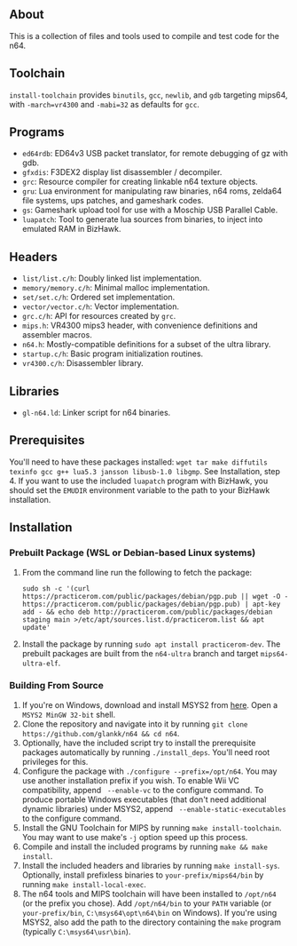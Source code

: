 ## About
This is a collection of files and tools used to compile and test code for the
n64.

## Toolchain
`install-toolchain` provides `binutils`, `gcc`, `newlib`, and `gdb` targeting
mips64, with `-march=vr4300` and `-mabi=32` as defaults for `gcc`.

## Programs
-   `ed64rdb`: ED64v3 USB packet translator, for remote debugging of gz with
    gdb.
-   `gfxdis`: F3DEX2 display list disassembler / decompiler.
-   `grc`: Resource compiler for creating linkable n64 texture objects.
-   `gru`: Lua environment for manipulating raw binaries, n64 roms, zelda64
    file systems, ups patches, and gameshark codes.
-   `gs`: Gameshark upload tool for use with a Moschip USB Parallel Cable.
-   `luapatch`: Tool to generate lua sources from binaries, to inject into
    emulated RAM in BizHawk.

## Headers
-   `list/list.c/h`: Doubly linked list implementation.
-   `memory/memory.c/h`: Minimal malloc implementation.
-   `set/set.c/h`: Ordered set implementation.
-   `vector/vector.c/h`: Vector implementation.
-   `grc.c/h`: API for resources created by `grc`.
-   `mips.h`: VR4300 mips3 header, with convenience definitions and assembler
    macros.
-   `n64.h`: Mostly-compatible definitions for a subset of the ultra library.
-   `startup.c/h`: Basic program initialization routines.
-   `vr4300.c/h`: Disassembler library.

## Libraries
-   `gl-n64.ld`: Linker script for n64 binaries.

## Prerequisites
You'll need to have these packages installed: `wget tar make diffutils texinfo
gcc g++ lua5.3 jansson libusb-1.0 libgmp`. See Installation, step 4. If you
want to use the included `luapatch` program with BizHawk, you should set the
`EMUDIR` environment variable to the path to your BizHawk installation.

## Installation
### Prebuilt Package (WSL or Debian-based Linux systems)
1.  From the command line run the following to fetch the package:  
    ```
    sudo sh -c '(curl https://practicerom.com/public/packages/debian/pgp.pub || wget -O - https://practicerom.com/public/packages/debian/pgp.pub) | apt-key add - && echo deb http://practicerom.com/public/packages/debian staging main >/etc/apt/sources.list.d/practicerom.list && apt update'
    ```

2.  Install the package by running `sudo apt install practicerom-dev`. The
    prebuilt packages are built from the `n64-ultra` branch and target
    `mips64-ultra-elf`.

### Building From Source
1.  If you're on Windows, download and install MSYS2 from
    [here](https://msys2.github.io/). Open a `MSYS2 MinGW 32-bit` shell.
2.  Clone the repository and navigate into it by running
    `git clone https://github.com/glankk/n64 && cd n64`.
3.  Optionally, have the included script try to install the prerequisite
    packages automatically by running `./install_deps`. You'll need root
    privileges for this.
4.  Configure the package with `./configure --prefix=/opt/n64`. You may use
    another installation prefix if you wish. To enable Wii VC compatibility,
    append ` --enable-vc` to the configure command. To produce portable Windows
    executables (that don't need additional dynamic libraries) under MSYS2,
    append ` --enable-static-executables` to the configure command.
5.  Install the GNU Toolchain for MIPS by running `make install-toolchain`. You
    may want to use make's `-j` option speed up this process.
6.  Compile and install the included programs by running `make && make
    install`.
7.  Install the included headers and libraries by running `make install-sys`.
    Optionally, install prefixless binaries to `your-prefix/mips64/bin` by
    running `make install-local-exec`.
8.  The n64 tools and MIPS toolchain will have been installed to `/opt/n64` (or
    the prefix you chose). Add `/opt/n64/bin` to your `PATH` variable (or
    `your-prefix/bin`, `C:\msys64\opt\n64\bin` on Windows). If you're using
    MSYS2, also add the path to the directory containing the `make` program
    (typically `C:\msys64\usr\bin`).

